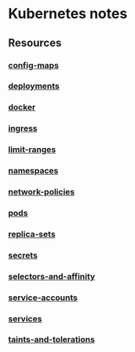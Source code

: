 # Kubernetes notes

## Resources

### [config-maps](./config-maps/README.md)

### [deployments](./deployments/README.md)

### [docker](./docker/README.md)

### [ingress](./ingress/README.md)

### [limit-ranges](./limit-ranges/README.md)

### [namespaces](./namespaces/README.md)

### [network-policies](./network-policies/README.md)

### [pods](./pods/README.md)

### [replica-sets](./replica-sets/README.md)

### [secrets](./secrets/README.md)

### [selectors-and-affinity](./selectors-and-affinity/README.md)

### [service-accounts](./service-accounts/README.md)

### [services](./services/README.md)

### [taints-and-tolerations](./taints-and-tolerations/README.md)
